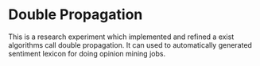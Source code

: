 # Double Propagation

This is a research experiment which implemented and refined a exist algorithms call double propagation.
It can used to automatically generated sentiment lexicon for doing opinion mining jobs.
